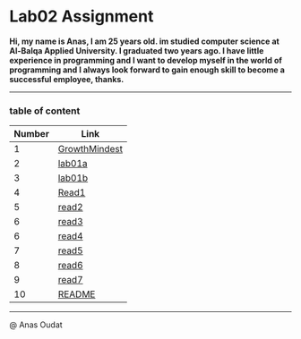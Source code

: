 # Lab02 Assignment

**Hi, my name is Anas, I am 25 years old. im studied computer science at Al-Balqa Applied University. I graduated two years ago. I have little experience in programming and I want to develop myself in the world of programming and I always look forward to gain enough skill to become a successful employee, thanks.**

  ----------------

  ### table of content

Number  | Link
------------- | -------------
|1| [GrowthMindest](https://anasahmad96.github.io/Reading-notes/101&102%20course/reads/GrowthMindest/GrowthMindest) |
|2| [lab01a](https://anasahmad96.github.io/Reading-notes/101&102%20course/labs/lab01a) |
|3| [lab01b](https://anasahmad96.github.io/Reading-notes/101&102%20course/labs/lab01b) |
|4| [Read1](https://anasahmad96.github.io/Reading-notes/101&102%20course/reads/Read1) |
|5| [read2](https://anasahmad96.github.io/Reading-notes/101&102%20course/reads/read2) |
|6| [read3](https://anasahmad96.github.io/Reading-notes/101&102%20course/reads/read03) |	
|6| [read4](https://anasahmad96.github.io/Reading-notes/101&102%20course/reads/read4) |
|7| [read5](https://anasahmad96.github.io/Reading-notes/101&102%20course/reads/read5)|
|8| [read6](https://anasahmad96.github.io/Reading-notes/101&102%20course/reads/read6)
|9| [read7](https://anasahmad96.github.io/Reading-notes/101&102%20course/reads/read7)|
|10| [README](https://anasahmad96.github.io/Reading-notes/)|


  ----------------
  @ Anas Oudat
